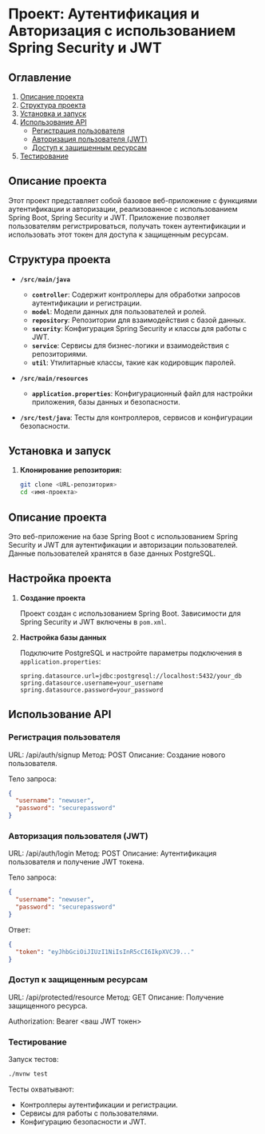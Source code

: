 # Проект: Аутентификация и Авторизация с использованием Spring Security и JWT

## Оглавление
1. [Описание проекта](#описание-проекта)
2. [Структура проекта](#структура-проекта)
3. [Установка и запуск](#установка-и-запуск)
4. [Использование API](#использование-api)
   - [Регистрация пользователя](#регистрация-пользователя)
   - [Авторизация пользователя (JWT)](#авторизация-пользователя-jwt)
   - [Доступ к защищенным ресурсам](#доступ-к-защищенным-ресурсам)
5. [Тестирование](#тестирование)

## Описание проекта
Этот проект представляет собой базовое веб-приложение с функциями аутентификации и авторизации, реализованное с использованием Spring Boot, Spring Security и JWT. Приложение позволяет пользователям регистрироваться, получать токен аутентификации и использовать этот токен для доступа к защищенным ресурсам.

## Структура проекта

- **`/src/main/java`**
  - **`controller`**: Содержит контроллеры для обработки запросов аутентификации и регистрации.
  - **`model`**: Модели данных для пользователей и ролей.
  - **`repository`**: Репозитории для взаимодействия с базой данных.
  - **`security`**: Конфигурация Spring Security и классы для работы с JWT.
  - **`service`**: Сервисы для бизнес-логики и взаимодействия с репозиториями.
  - **`util`**: Утилитарные классы, такие как кодировщик паролей.
  
- **`/src/main/resources`**
  - **`application.properties`**: Конфигурационный файл для настройки приложения, базы данных и безопасности.

- **`/src/test/java`**: Тесты для контроллеров, сервисов и конфигурации безопасности.

## Установка и запуск

1. **Клонирование репозитория:**
   ```bash
   git clone <URL-репозитория>
   cd <имя-проекта>

## Описание проекта

Это веб-приложение на базе Spring Boot с использованием Spring Security и JWT для аутентификации и авторизации пользователей. Данные пользователей хранятся в базе данных PostgreSQL.

## Настройка проекта

1. **Создание проекта**

   Проект создан с использованием Spring Boot. Зависимости для Spring Security и JWT включены в `pom.xml`.

2. **Настройка базы данных**

   Подключите PostgreSQL и настройте параметры подключения в `application.properties`:

   ```properties
   spring.datasource.url=jdbc:postgresql://localhost:5432/your_db
   spring.datasource.username=your_username
   spring.datasource.password=your_password
    ```
   
## Использование API
### Регистрация пользователя
URL: /api/auth/signup
Метод: POST
Описание: Создание нового пользователя.

Тело запроса:
```json
{
  "username": "newuser",
  "password": "securepassword"
}
```

### Авторизация пользователя (JWT)
URL: /api/auth/login
Метод: POST
Описание: Аутентификация пользователя и получение JWT токена.

Тело запроса:

```json
{
  "username": "newuser",
  "password": "securepassword"
}
```

Ответ:
```json
{
  "token": "eyJhbGciOiJIUzI1NiIsInR5cCI6IkpXVCJ9..."
}
```


### Доступ к защищенным ресурсам
URL: /api/protected/resource
Метод: GET
Описание: Получение защищенного ресурса.

Authorization: Bearer <ваш JWT токен>

### Тестирование
Запуск тестов:

```bash
./mvnw test
```

Тесты охватывают:
- Контроллеры аутентификации и регистрации.
- Сервисы для работы с пользователями.
- Конфигурацию безопасности и JWT.




